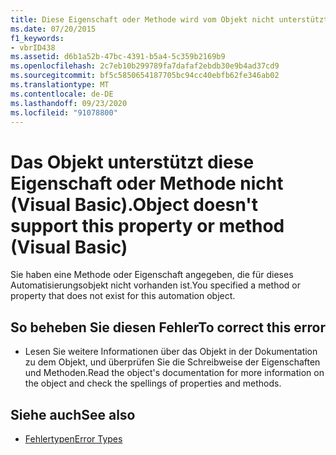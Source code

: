 ```yaml
---
title: Diese Eigenschaft oder Methode wird vom Objekt nicht unterstützt
ms.date: 07/20/2015
f1_keywords:
- vbrID438
ms.assetid: d6b1a52b-47bc-4391-b5a4-5c359b2169b9
ms.openlocfilehash: 2c7eb10b299789fa7dafaf2ebdb30e9b4ad37cd9
ms.sourcegitcommit: bf5c5850654187705bc94cc40ebfb62fe346ab02
ms.translationtype: MT
ms.contentlocale: de-DE
ms.lasthandoff: 09/23/2020
ms.locfileid: "91078800"
---
```

# <a name="object-doesnt-support-this-property-or-method-visual-basic"></a><span data-ttu-id="0d7d0-102">Das Objekt unterstützt diese Eigenschaft oder Methode nicht (Visual Basic).</span><span class="sxs-lookup"><span data-stu-id="0d7d0-102">Object doesn't support this property or method (Visual Basic)</span></span>

<span data-ttu-id="0d7d0-103">Sie haben eine Methode oder Eigenschaft angegeben, die für dieses Automatisierungsobjekt nicht vorhanden ist.</span><span class="sxs-lookup"><span data-stu-id="0d7d0-103">You specified a method or property that does not exist for this automation object.</span></span>  
  
## <a name="to-correct-this-error"></a><span data-ttu-id="0d7d0-104">So beheben Sie diesen Fehler</span><span class="sxs-lookup"><span data-stu-id="0d7d0-104">To correct this error</span></span>  
  
- <span data-ttu-id="0d7d0-105">Lesen Sie weitere Informationen über das Objekt in der Dokumentation zu dem Objekt, und überprüfen Sie die Schreibweise der Eigenschaften und Methoden.</span><span class="sxs-lookup"><span data-stu-id="0d7d0-105">Read the object's documentation for more information on the object and check the spellings of properties and methods.</span></span>  
  
## <a name="see-also"></a><span data-ttu-id="0d7d0-106">Siehe auch</span><span class="sxs-lookup"><span data-stu-id="0d7d0-106">See also</span></span>

- [<span data-ttu-id="0d7d0-107">Fehlertypen</span><span class="sxs-lookup"><span data-stu-id="0d7d0-107">Error Types</span></span>](../programming-guide/language-features/error-types.md)
